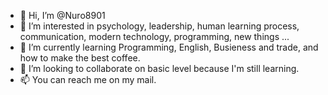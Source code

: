 - 👋 Hi, I’m @Nuro8901
- 👀 I’m interested in psychology, leadership, human learning process, communication, modern technology, programming, new things ...
- 🌱 I’m currently learning Programming, English, Busieness and trade, and how to make the best coffee.
- 💞️ I’m looking to collaborate on basic level because I'm still learning.
- 📫 You can reach me on my mail.

<!---
Nuro8901/Nuro8901 is a ✨ special ✨ repository because its `README.md` (this file) appears on your GitHub profile.
You can click the Preview link to take a look at your changes.
--->
